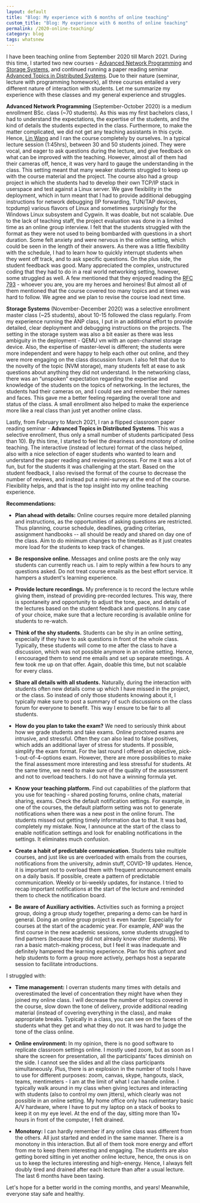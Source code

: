 ```yaml
---
layout: default
title: "Blog: My experience with 6 months of online teaching"
custom_title: "Blog: My experience with 6 months of online teaching" 
permalink: /2020-online-teaching/
category: blog
tags: whatsnew
---
```

I have been teaching online from September 2020 till March 2021. During this time, I started two new courses - [Advanced Network Programming](https://animeshtrivedi.github.io/2020-anp-slides) and [Storage Systems](https://animeshtrivedi.github.io/2020-stosys-slides/), and continued running a paper reading seminar [Advanced Topics in Distributed Systems](https://studiegids.vu.nl/en/2020-2021/courses/X_405022). Due to their nature (seminar, lecture with programming homework), all three courses entailed a very different nature of interaction with students. Let me summarize my experience with these classes and my general experience and struggles. 

**Advanced Network Programming** (September-October 2020) is a medium enrollment BSc. class (~70 students). As this was my first bachelors class, I had to understand the expectations, the expertise of the students, and the kind of details the students expected in the class. Furthermore, to make the matter complicated, we did not get any teaching assistants in this cycle. Hence, [Lin Wang](https://linwang.info/) and I ran the course completely by ourselves. In a typical lecture session (1:45hrs), between 30 and 50 students joined. They were vocal, and eager to ask questions during the lecture, and give feedback on what can be improved with the teaching. However, almost all of them had their cameras off, hence, it was very hard to gauge the understanding in the class. This setting meant that many weaker students struggled to keep up with the course material and the project. The course also had a group project in which the students had to develop their own TCP/IP stack in userspace and test against a Linux server. We gave flexibility in the deployment, which in turn meant that I had to provide additional debugging instructions for network debugging (IP forwarding, TUN/TAP devices, tcpdump) various flavors of Linux and sometimes surprisingly for the Windows Linux subsystem and Cygwin. It was doable, but not scalable. Due to the lack of teaching staff, the project evaluation was done in a limited time as an online group interview. I felt that the students struggled with the format as they were not used to being bombarded with questions in a short duration. Some felt anxiety and were nervous in the online setting, which could be seen in the length of their answers. As there was a little flexibility with the schedule, I had to learn how to quickly interrupt students when they went off track, and to ask specific questions. On the plus side, the student feedback was good. Many appreciated the complex, unstructured coding that they had to do in a real world networking setting, however, some struggled as well. A few mentioned that they enjoyed reading the [RFC 793](https://tools.ietf.org/html/rfc793) - whoever you are, you are my heroes and heroines! But almost all of them mentioned that the course covered too many topics and at times was hard to follow. We agree and we plan to revise the course load next time. 

**Storage Systems** (November-December 2020) was a selective enrollment master class (~25 students), about 10-15 followed the class regularly. From my experience running the ANP class, I put in an additional effort to provide detailed, clear deployment and debugging instructions on the projects. The setting in the storage system was also a bit easier as there was less ambiguity in the deployment - QEMU vm with an open-channel storage device. Also, the expertise of master-level is different; the students were more independent and were happy to help each other out online, and they were more engaging on the class discussion forum. I also felt that due to the novelty of the topic (NVM storage), many students felt at ease to ask questions about anything they did not understand. In the networking class, there was an “unspoken” expectation regarding the expertise and knowledge of the students on the topics of networking. In the lectures, the students had their cameras on, and I could see and remember their names and faces. This gave me a better feeling regarding the overall tone and status of the class. A small enrollment also helped to make the experience more like a real class than just yet another online class. 

Lastly, from February to March 2021, I ran a flipped classroom paper reading seminar - **Advanced Topics in Distributed Systems**. This was a selective enrollment, thus only a small number of students participated (less than 10). By this time, I started to feel the dreariness and monotony of online teaching. The interactive (instead of lecture) format of the class helped, also with a nice selection of eager students who wanted to learn and understand the paper reading and reviewing process. For me it was a lot of fun, but for the students it was challenging at the start. Based on the student feedback, I also revised the format of the course to decrease the number of reviews, and instead put a mini-survey at the end of the course. Flexibility helps, and that is the top insight into my online teaching experience. 


**Recommendations:** 


  * **Plan ahead with details:** Online courses require more detailed planning and instructions, as the opportunities of asking questions are restricted. Thus planning, course schedule, deadlines, grading criterias, assignment handbooks -- all should be ready and shared on day one of the class. Aim to do minimum changes to the timetable as it just creates more load for the students to keep track of changes. 

  * **Be responsive online.** Messages and online posts are the only way students can currently reach us. I aim to reply within a few hours to any questions asked. Do not treat course emails as the best effort service. It hampers a student's learning experience. 

  * **Provide lecture recordings.** My preference is to record the lecture while giving them, instead of providing pre-recorded lectures. This way, there is spontaneity and opportunity to adjust the tone, pace, and details of the lectures based on the student feedback and questions. In any case of your choice, make sure that a lecture recording is available online for students to re-watch. 

  * **Think of the shy students.** Students can be shy in an online setting, especially if they have to ask questions in front of the whole class. Typically, these students will come to me after the class to have a discussion, which was not possible anymore in an online setting. Hence, I encouraged them to send me emails and set up separate meetings. A few took me up on that offer. Again, doable this time, but not scalable for every class. 

  * **Share all details with all students.** Naturally, during the interaction with students often new details come up which I have missed in the project, or the class. So instead of only those students knowing about it, I typically make sure to post a summary of such discussions on the class forum for everyone to benefit. This way I ensure to  be fair to all students. 

  * **How do you plan to take the exam?** We need to seriously think about how we grade students and take exams. Online proctored exams are intrusive, and stressful. Often they can also lead to false positives, which adds an additional layer of stress for students. If possible, simplify the exam format. For the last round I offered an objective, pick-1-out-of-4-options exam. However, there are more possibilities to make the final assessment more interesting and less stressful for students. At the same time, we need to make sure of the quality of the assessment and not to overload teachers. I do not have a winning formula yet. 

  * **Know your teaching platform.** Find out capabilities of the platform that you use for teaching - shared posting forums, online chats, material sharing, exams. Check the default notification settings. For example, in one of the courses, the default platform setting was not to generate notifications when there was a new post in the online forum. The students missed out getting timely information due to that. It was bad, completely my mistake. Now, I announce at the start of the class to enable notification settings and look for enabling notifications in the settings. It eliminates much confusion. 

  * **Create a habit of predictable communication.** Students take multiple courses, and just like us are overloaded with emails from the courses, notifications from the university, admin stuff, COVID-19 updates. Hence, it is important not to overload them with frequent announcement emails on a daily basis. If possible, create a pattern of predictable communication. Weekly or bi-weekly updates, for instance. I tried to recap important notifications at the start of the lecture and reminded them to check the notification board. 

  * **Be aware of Auxiliary activities.** Activities such as forming a project group, doing a group study together, preparing a demo can be hard in general. Doing an online group project is even harder. Especially for courses at the start of the academic year. For example, ANP was the first course in the new academic sessions, some students struggled to find partners (because they  did not already know other students). We ran a basic match-making process, but I feel it was inadequate and definitely hampered the learning experience. Plan for this upfront and help students to form a group more actively, perhaps host a separate session to facilitate introductions. 

I struggled with: 

  * **Time management:** I overran students many times with details and overestimated the level of concentration they might have when they joined my online class. I will decrease the number of topics covered in the course, slow down the tone of delivery, provide additional reading material (instead of covering everything in the class), and make appropriate breaks. Typically in a class, you can see on the faces of the students what they get and what they do not. It was hard to judge the tone of the class online. 

  * **Online environment:** In my opinion, there is no good software to replicate classroom settings online. I mostly used zoom, but as soon as I share the screen for presentation, all the participants' faces diminish on the side. I cannot see the slides and all the class participants simultaneously. Plus, there is an explosion in the number of tools I have to use for different purposes: zoom, canvas, skype, hangouts, slack, teams, mentimeters - I am at the limit of what I can handle online. I typically walk around in my class when giving lectures and interacting with students (also to control my own jitters), which clearly was not possible in an online setting. My home office only has rudimentary basic A/V hardware, where I have to put my laptop on a stack of books to keep it on my eye level. At the end of the day, sitting more than 10+ hours in front of the computer, I felt drained. 

  * **Monotony:** I can hardly remember if any online class was different from the others. All just started and ended in the same manner. There is a monotony in this interaction. But all of them took more energy and effort from me to keep them interesting and engaging. The students are also getting bored sitting in  yet another online lecture, hence, the onus is on us to keep the lectures interesting and high-energy. Hence, I always felt doubly tired and drained after each lecture than after a usual lecture. The last 6 months have been taxing. 

Let's hope for a better world in the coming months, and years! Meanwhile, everyone stay safe and healthy. 







